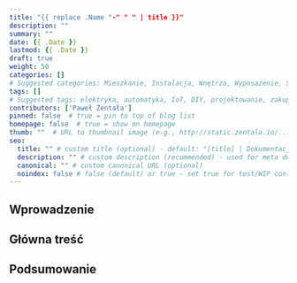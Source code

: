 ```yaml
---
title: "{{ replace .Name "-" " " | title }}"
description: ""
summary: ""
date: {{ .Date }}
lastmod: {{ .Date }}
draft: true
weight: 50
categories: []
# Suggested categories: Mieszkanie, Instalacja, Wnętrza, Wyposażenie, Smart Home
tags: []
# Suggested tags: elektryka, automatyka, IoT, DIY, projektowanie, zakupy
contributors: ['Paweł Żentała']
pinned: false  # true = pin to top of blog list
homepage: false  # true = show on homepage
thumb: ""  # URL to thumbnail image (e.g., http://static.zentala.io/...)
seo:
  title: "" # custom title (optional) - default: "[title] | Dokumentacja - ihome.zentala.io"
  description: "" # custom description (recommended) - used for meta description
  canonical: "" # custom canonical URL (optional)
  noindex: false # false (default) or true - set true for test/WIP content
---
```


## Wprowadzenie

<!-- Napisz wstęp do artykułu -->

## Główna treść

<!-- Opisz główny temat -->

## Podsumowanie

<!-- Podsumuj najważniejsze wnioski -->
